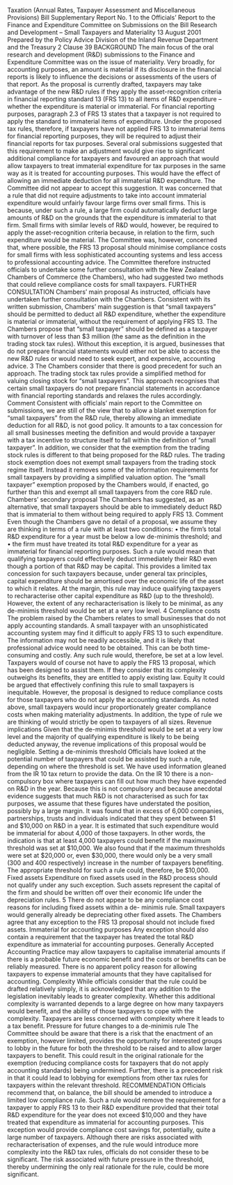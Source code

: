 Taxation (Annual Rates, Taxpayer Assessment and Miscellaneous Provisions) Bill Supplementary Report No. 1 to the Officials’ Report to the Finance and Expenditure Committee on Submissions on the Bill Research and Development – Small Taxpayers and Materiality 13 August 2001 Prepared by the Policy Advice Division of the Inland Revenue Department and the Treasury 2 Clause 39 BACKGROUND The main focus of the oral research and development (R&D) submissions to the Finance and Expenditure Committee was on the issue of materiality. Very broadly, for accounting purposes, an amount is material if its disclosure in the financial reports is likely to influence the decisions or assessments of the users of that report. As the proposal is currently drafted, taxpayers may take advantage of the new R&D rules if they apply the asset-recognition criteria in financial reporting standard 13 (FRS 13) to all items of R&D expenditure – whether the expenditure is material or immaterial. For financial reporting purposes, paragraph 2.3 of FRS 13 states that a taxpayer is not required to apply the standard to immaterial items of expenditure. Under the proposed tax rules, therefore, if taxpayers have not applied FRS 13 to immaterial items for financial reporting purposes, they will be required to adjust their financial reports for tax purposes. Several oral submissions suggested that this requirement to make an adjustment would give rise to significant additional compliance for taxpayers and favoured an approach that would allow taxpayers to treat immaterial expenditure for tax purposes in the same way as it is treated for accounting purposes. This would have the effect of allowing an immediate deduction for all immaterial R&D expenditure. The Committee did not appear to accept this suggestion. It was concerned that a rule that did not require adjustments to take into account immaterial expenditure would unfairly favour large firms over small firms. This is because, under such a rule, a large firm could automatically deduct large amounts of R&D on the grounds that the expenditure is immaterial to that firm. Small firms with similar levels of R&D would, however, be required to apply the asset-recognition criteria because, in relation to the firm, such expenditure would be material. The Committee was, however, concerned that, where possible, the FRS 13 proposal should minimise compliance costs for small firms with less sophisticated accounting systems and less access to professional accounting advice. The Committee therefore instructed officials to undertake some further consultation with the New Zealand Chambers of Commerce (the Chambers), who had suggested two methods that could relieve compliance costs for small taxpayers. FURTHER CONSULTATION Chambers’ main proposal As instructed, officials have undertaken further consultation with the Chambers. Consistent with its written submission, Chambers’ main suggestion is that “small taxpayers” should be permitted to deduct all R&D expenditure, whether the expenditure is material or immaterial, without the requirement of applying FRS 13. The Chambers propose that “small taxpayer” should be defined as a taxpayer with turnover of less than $3 million (the same as the definition in the trading stock tax rules). Without this exception, it is argued, businesses that do not prepare financial statements would either not be able to access the new R&D rules or would need to seek expert, and expensive, accounting advice. 3 The Chambers consider that there is good precedent for such an approach. The trading stock tax rules provide a simplified method for valuing closing stock for “small taxpayers”. This approach recognises that certain small taxpayers do not prepare financial statements in accordance with financial reporting standards and relaxes the rules accordingly. Comment Consistent with officials’ main report to the Committee on submissions, we are still of the view that to allow a blanket exemption for “small taxpayers” from the R&D rule, thereby allowing an immediate deduction for all R&D, is not good policy. It amounts to a tax concession for all small businesses meeting the definition and would provide a taxpayer with a tax incentive to structure itself to fall within the definition of “small taxpayer”. In addition, we consider that the exemption from the trading stock rules is different to that being proposed for the R&D rules. The trading stock exemption does not exempt small taxpayers from the trading stock regime itself. Instead it removes some of the information requirements for small taxpayers by providing a simplified valuation option. The “small taxpayer” exemption proposed by the Chambers would, if enacted, go further than this and exempt all small taxpayers from the core R&D rule. Chambers’ secondary proposal The Chambers has suggested, as an alternative, that small taxpayers should be able to immediately deduct R&D that is immaterial to them without being required to apply FRS 13. Comment Even though the Chambers gave no detail of a proposal, we assume they are thinking in terms of a rule with at least two conditions: • the firm’s total R&D expenditure for a year must be below a low de-minimis threshold; and • the firm must have treated its total R&D expenditure for a year as immaterial for financial reporting purposes. Such a rule would mean that qualifying taxpayers could effectively deduct immediately their R&D even though a portion of that R&D may be capital. This provides a limited tax concession for such taxpayers because, under general tax principles, capital expenditure should be amortised over the economic life of the asset to which it relates. At the margin, this rule may induce qualifying taxpayers to recharacterise other capital expenditure as R&D (up to the threshold). However, the extent of any recharacterisation is likely to be minimal, as any de-minimis threshold would be set at a very low level. 4 Compliance costs The problem raised by the Chambers relates to small businesses that do not apply accounting standards. A small taxpayer with an unsophisticated accounting system may find it difficult to apply FRS 13 to such expenditure. The information may not be readily accessible, and it is likely that professional advice would need to be obtained. This can be both time-consuming and costly. Any such rule would, therefore, be set at a low level. Taxpayers would of course not have to apply the FRS 13 proposal, which has been designed to assist them. If they consider that its complexity outweighs its benefits, they are entitled to apply existing law. Equity It could be argued that effectively confining this rule to small taxpayers is inequitable. However, the proposal is designed to reduce compliance costs for those taxpayers who do not apply the accounting standards. As noted above, small taxpayers would incur proportionately greater compliance costs when making materiality adjustments. In addition, the type of rule we are thinking of would strictly be open to taxpayers of all sizes. Revenue implications Given that the de-minimis threshold would be set at a very low level and the majority of qualifying expenditure is likely to be being deducted anyway, the revenue implications of this proposal would be negligible. Setting a de-minimis threshold Officials have looked at the potential number of taxpayers that could be assisted by such a rule, depending on where the threshold is set. We have used information gleaned from the IR 10 tax return to provide the data. On the IR 10 there is a non-compulsory box where taxpayers can fill out how much they have expended on R&D in the year. Because this is not compulsory and because anecdotal evidence suggests that much R&D is not characterised as such for tax purposes, we assume that these figures have understated the position, possibly by a large margin. It was found that in excess of 6,000 companies, partnerships, trusts and individuals indicated that they spent between $1 and $10,000 on R&D in a year. It is estimated that such expenditure would be immaterial for about 4,000 of those taxpayers. In other words, the indication is that at least 4,000 taxpayers could benefit if the maximum threshold was set at $10,000. We also found that if the maximum thresholds were set at $20,000 or, even $30,000, there would only be a very small (300 and 400 respectively) increase in the number of taxpayers benefiting. The appropriate threshold for such a rule could, therefore, be $10,000. Fixed assets Expenditure on fixed assets used in the R&D process should not qualify under any such exception. Such assets represent the capital of the firm and should be written off over their economic life under the depreciation rules. 5 There do not appear to be any compliance cost reasons for including fixed assets within a de- minimis rule. Small taxpayers would generally already be depreciating other fixed assets. The Chambers agree that any exception to the FRS 13 proposal should not include fixed assets. Immaterial for accounting purposes Any exception should also contain a requirement that the taxpayer has treated the total R&D expenditure as immaterial for accounting purposes. Generally Accepted Accounting Practice may allow taxpayers to capitalise immaterial amounts if there is a probable future economic benefit and the costs or benefits can be reliably measured. There is no apparent policy reason for allowing taxpayers to expense immaterial amounts that they have capitalised for accounting. Complexity While officials consider that the rule could be drafted relatively simply, it is acknowledged that any addition to the legislation inevitably leads to greater complexity. Whether this additional complexity is warranted depends to a large degree on how many taxpayers would benefit, and the ability of those taxpayers to cope with the complexity. Taxpayers are less concerned with complexity where it leads to a tax benefit. Pressure for future changes to a de-minimis rule The Committee should be aware that there is a risk that the enactment of an exemption, however limited, provides the opportunity for interested groups to lobby in the future for both the threshold to be raised and to allow larger taxpayers to benefit. This could result in the original rationale for the exemption (reducing compliance costs for taxpayers that do not apply accounting standards) being undermined. Further, there is a precedent risk in that it could lead to lobbying for exemptions from other tax rules for taxpayers within the relevant threshold. RECOMMENDATION Officials recommend that, on balance, the bill should be amended to introduce a limited low compliance rule. Such a rule would remove the requirement for a taxpayer to apply FRS 13 to their R&D expenditure provided that their total R&D expenditure for the year does not exceed $10,000 and they have treated that expenditure as immaterial for accounting purposes. This exception would provide compliance cost savings for, potentially, quite a large number of taxpayers. Although there are risks associated with recharacterisation of expenses, and the rule would introduce more complexity into the R&D tax rules, officials do not consider these to be significant. The risk associated with future pressure in the threshold, thereby undermining the only real rationale for the rule, could be more significant.